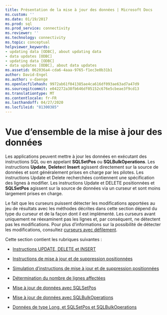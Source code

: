 ```yaml
---
title: Présentation de la mise à jour des données | Microsoft Docs
ms.custom: ''
ms.date: 01/19/2017
ms.prod: sql
ms.prod_service: connectivity
ms.reviewer: ''
ms.technology: connectivity
ms.topic: conceptual
helpviewer_keywords:
- updating data [ODBC], about updating data
- data updates [ODBC]
- updating data [ODBC]
- data updates [ODBC], about data updates
ms.assetid: 062036a4-cda6-4aaa-9765-f1ec3e0b31b1
author: David-Engel
ms.author: v-daenge
ms.openlocfilehash: 9972ab61f041385ae4ca616df093ae63ad7a47d9
ms.sourcegitcommit: e042272a38fb646df05152c676e5cbeae3f9cd13
ms.translationtype: MT
ms.contentlocale: fr-FR
ms.lasthandoff: 04/27/2020
ms.locfileid: "81300385"
---
```

# <a name="updating-data-overview"></a>Vue d’ensemble de la mise à jour des données
Les applications peuvent mettre à jour les données en exécutant des instructions SQL ou en appelant **SQLSetPos** ou **SQLBulkOperations**. Les instructions **Update**, **Delete**et **Insert** agissent directement sur la source de données et sont généralement prises en charge par les pilotes. Les instructions Update et Delete recherchées contiennent une spécification des lignes à modifier. Les instructions Update et DELETE positionnées et **SQLSetPos** agissent sur la source de données via un curseur et sont moins largement prises en charge.  
  
 Le fait que les curseurs puissent détecter les modifications apportées au jeu de résultats avec les méthodes décrites dans cette section dépend du type du curseur et de la façon dont il est implémenté. Les curseurs avant uniquement ne réexaminent pas les lignes et, par conséquent, ne détectent pas les modifications. Pour plus d’informations sur la possibilité de détecter les modifications, consultez [curseurs avec défilement](../../../odbc/reference/develop-app/scrollable-cursors.md).  
  
 Cette section contient les rubriques suivantes :  
  
-   [Instructions UPDATE, DELETE et INSERT](../../../odbc/reference/develop-app/update-delete-and-insert-statements.md)  
  
-   [Instructions de mise à jour et de suppression positionnées](../../../odbc/reference/develop-app/positioned-update-and-delete-statements.md)  
  
-   [Simulation d’instructions de mise à jour et de suppression positionnées](../../../odbc/reference/develop-app/simulating-positioned-update-and-delete-statements.md)  
  
-   [Détermination du nombre de lignes affectées](../../../odbc/reference/develop-app/determining-the-number-of-affected-rows.md)  
  
-   [Mise à jour de données avec SQLSetPos](../../../odbc/reference/develop-app/updating-data-with-sqlsetpos.md)  
  
-   [Mise à jour de données avec SQLBulkOperations](../../../odbc/reference/develop-app/updating-data-with-sqlbulkoperations.md)  
  
-   [Données de type Long, et SQLSetPos et SQLBulkOperations](../../../odbc/reference/develop-app/long-data-and-sqlsetpos-and-sqlbulkoperations.md)

